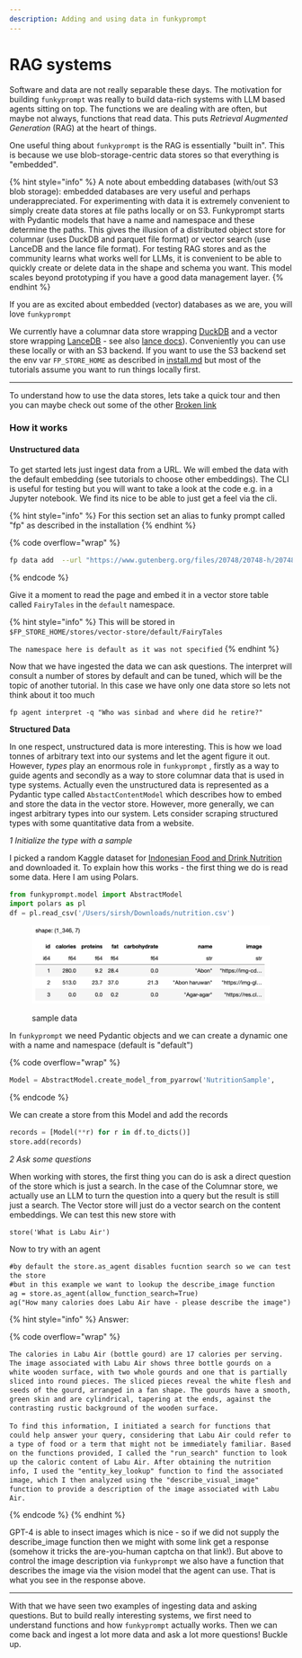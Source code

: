 ```yaml
---
description: Adding and using data in funkyprompt
---
```


# RAG systems

Software and data are not really separable these days. The motivation for building `funkyprompt` was really to build data-rich systems with LLM based agents sitting on top. The functions we are dealing with are often, but maybe not always, functions that read data. This puts _Retrieval Augmented Generation_ (RAG) at the heart of things.

One useful thing about `funkyprompt` is the RAG is essentially "built in". This is because we use blob-storage-centric data stores so that everything is "embedded".&#x20;

{% hint style="info" %}
A note about embedding databases (with/out S3 blob storage): embedded databases are very useful and perhaps underappreciated. For experimenting with data it is extremely convenient to simply create data stores at file paths locally or on S3. Funkyprompt starts with Pydantic models that have a name and namespace and these determine the paths. This gives the illusion of a distributed object store for columnar (uses DuckDB and parquet file format) or vector search (use LanceDB and the lance file format). For testing RAG stores and as the community learns what works well for LLMs, it is convenient to be able to quickly create or delete data in the shape and schema you want. This model scales beyond prototyping if you have a good data management layer.
{% endhint %}

If you are as excited about embedded (vector) databases as we are, you will love `funkyprompt`

We currently have a columnar data store wrapping [DuckDB](https://duckdb.org/) and a vector store wrapping [LanceDB](https://lancedb.github.io/lancedb/) - see also [lance docs](https://lancedb.github.io/lance/)). Conveniently you can use these locally or with an S3 backend. If you want to use the S3 backend set the env var `FP_STORE_HOME` as described in [install.md](install.md "mention") but most of the tutorials assume you want to run things locally first.

***

To understand how to use the data stores, lets take a quick tour and then you can maybe check out some of the other [Broken link](broken-reference "mention")

### How it works

#### Unstructured data&#x20;

To get started lets just ingest data from a URL. We will embed the data with the default embedding (see tutorials to choose other embeddings). The CLI is useful for testing but you will want to take a look at the code e.g. in a Jupyter notebook. We find its nice to be able to just get a feel via the cli.

{% hint style="info" %}
For this section set an alias to funky prompt called "fp" as described in the installation
{% endhint %}

{% code overflow="wrap" %}
```bash
fp data add  --url "https://www.gutenberg.org/files/20748/20748-h/20748-h.htm" -n FairyTales
```
{% endcode %}

Give it a moment to read the page and embed it in a vector store table called `FairyTales` in the `default` namespace.

{% hint style="info" %}
This will be stored in `$FP_STORE_HOME/stores/vector-store/default/FairyTales`

`The namespace here is default as it was not specified`
{% endhint %}

Now that we have ingested the data we can ask questions. The interpret will consult a number of stores by default and can be tuned, which will be the topic of another tutorial. In this case we have only one data store so lets not think about it too much

```
fp agent interpret -q "Who was sinbad and where did he retire?"
```

**Structured Data**

In one respect, unstructured data is more interesting. This is how we load tonnes of arbitrary text into our systems and let the agent figure it out. However, _types_ play an enormous role in `funkyprompt` , firstly as a way to guide agents and secondly as a way to store columnar data that is used in type systems. Actually even the unstructured data is represented as a Pydantic type called `AbstactContentModel` which describes how to embed and store the data in the vector store. However, more generally, we can ingest arbitrary types into our system. Lets consider scraping structured types with some quantitative data from a website.

_1 Initialize the type with a sample_

I picked a random Kaggle dataset for [Indonesian Food and Drink Nutrition](https://www.kaggle.com/datasets/anasfikrihanif/indonesian-food-and-drink-nutrition-dataset) and downloaded it. To explain how this works - the first thing we do is read some data. Here I am using Polars.

```python
from funkyprompt.model import AbstractModel
import polars as pl
df = pl.read_csv('/Users/sirsh/Downloads/nutrition.csv')
```

<figure><img src="../.gitbook/assets/image.png" alt=""><figcaption><p>sample data</p></figcaption></figure>

In `funkyprompt` we need Pydantic objects and we can create a dynamic one with a name and namespace (default is "default")&#x20;

{% code overflow="wrap" %}
```python
Model = AbstractModel.create_model_from_pyarrow('NutritionSample',     py_arrow_schema=df.to_arrow().schema)
```
{% endcode %}

We can create a store from this Model and add the records&#x20;

```python
records = [Model(**r) for r in df.to_dicts()]
store.add(records)
```

_2 Ask some questions_

When working with stores, the first thing you can do is ask a direct question of the store which is just a search. In the case of the Columnar store, we actually use an LLM to turn the question into a query but the result is still just a search. The Vector store will just do a vector search on the content embeddings. We can test this new store with

```
store('What is Labu Air')
```

Now to try with an agent

```
#by default the store.as_agent disables fucntion search so we can test the store
#but in this example we want to lookup the describe_image function
ag = store.as_agent(allow_function_search=True)
ag("How many calories does Labu Air have - please describe the image")
```

{% hint style="info" %}
Answer:

{% code overflow="wrap" %}
```
The calories in Labu Air (bottle gourd) are 17 calories per serving. The image associated with Labu Air shows three bottle gourds on a white wooden surface, with two whole gourds and one that is partially sliced into round pieces. The sliced pieces reveal the white flesh and seeds of the gourd, arranged in a fan shape. The gourds have a smooth, green skin and are cylindrical, tapering at the ends, against the contrasting rustic background of the wooden surface.

To find this information, I initiated a search for functions that could help answer your query, considering that Labu Air could refer to a type of food or a term that might not be immediately familiar. Based on the functions provided, I called the "run_search" function to look up the caloric content of Labu Air. After obtaining the nutrition info, I used the "entity_key_lookup" function to find the associated image, which I then analyzed using the "describe_visual_image" function to provide a description of the image associated with Labu Air.
```
{% endcode %}
{% endhint %}

GPT-4 is able to insect images which is nice - so if we did not supply the describe\_image function then we might with some link get a response (somehow it tricks the are-you-human captcha on that link!). But above to control the image description via `funkyprompt` we also have a function that describes the image via the vision model that the agent can use. That is what you see in the response above.

***

With that we have seen two examples of ingesting data and asking questions. But to build really interesting systems, we first need to understand functions and how `funkyprompt` actually works. Then we can come back and ingest a lot more data and ask a lot more questions! Buckle up.
